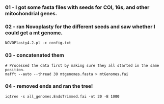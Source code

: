 ### 01 - I got some fasta files with seeds for COI, 16s, and other mitochondrial genes.

### 02 - ran Novoplasty for the different seeds and saw whether I could get a mt genome.
```
NOVOPlasty4.2.pl -c config.txt
```

### 03 - concatenated them
```
# Processed the data first by making sure they all started in the same position.
mafft --auto --thread 30 mtgenomes.fasta > mtGenomes.fai
```

### 04 - removed ends and ran the tree!
```
iqtree -s all_genomes.EndsTrimmed.fai -nt 20 -B 1000
```

